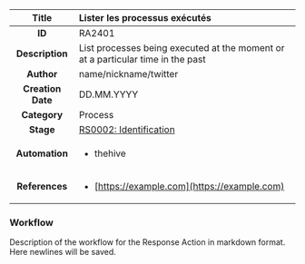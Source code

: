| Title                       | Lister les processus exécutés         |
|:---------------------------:|:--------------------|
| **ID**                      | RA2401            |
| **Description**             | List processes being executed at the moment or at a particular time in the past   |
| **Author**                  | name/nickname/twitter        |
| **Creation Date**           | DD.MM.YYYY |
| **Category**                | Process      |
| **Stage**                   |[RS0002: Identification](../Response_Stages/RS0002.md)| 
| **Automation** |<ul><li>thehive</li></ul>|
| **References** |<ul><li>[https://example.com](https://example.com)</li></ul>|

### Workflow

Description of the workflow for the Response Action in markdown format.  
Here newlines will be saved.  
